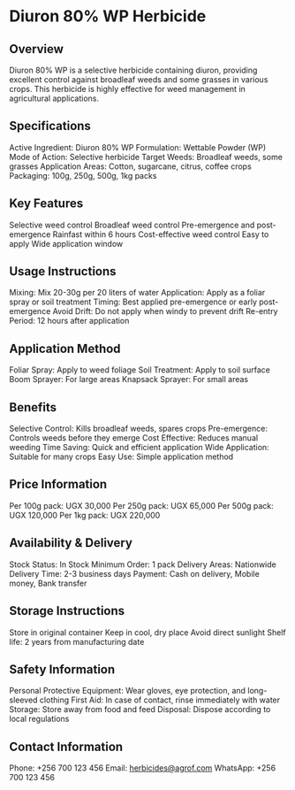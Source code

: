 # Diuron 80% WP Herbicide

## Overview
Diuron 80% WP is a selective herbicide containing diuron, providing excellent control against broadleaf weeds and some grasses in various crops. This herbicide is highly effective for weed management in agricultural applications.

## Specifications
Active Ingredient: Diuron 80% WP
Formulation: Wettable Powder (WP)
Mode of Action: Selective herbicide
Target Weeds: Broadleaf weeds, some grasses
Application Areas: Cotton, sugarcane, citrus, coffee crops
Packaging: 100g, 250g, 500g, 1kg packs

## Key Features
Selective weed control
Broadleaf weed control
Pre-emergence and post-emergence
Rainfast within 6 hours
Cost-effective weed control
Easy to apply
Wide application window

## Usage Instructions
Mixing: Mix 20-30g per 20 liters of water
Application: Apply as a foliar spray or soil treatment
Timing: Best applied pre-emergence or early post-emergence
Avoid Drift: Do not apply when windy to prevent drift
Re-entry Period: 12 hours after application

## Application Method
Foliar Spray: Apply to weed foliage
Soil Treatment: Apply to soil surface
Boom Sprayer: For large areas
Knapsack Sprayer: For small areas

## Benefits
Selective Control: Kills broadleaf weeds, spares crops
Pre-emergence: Controls weeds before they emerge
Cost Effective: Reduces manual weeding
Time Saving: Quick and efficient application
Wide Application: Suitable for many crops
Easy Use: Simple application method

## Price Information
Per 100g pack: UGX 30,000
Per 250g pack: UGX 65,000
Per 500g pack: UGX 120,000
Per 1kg pack: UGX 220,000

## Availability & Delivery
Stock Status: In Stock
Minimum Order: 1 pack
Delivery Areas: Nationwide
Delivery Time: 2-3 business days
Payment: Cash on delivery, Mobile money, Bank transfer

## Storage Instructions
Store in original container
Keep in cool, dry place
Avoid direct sunlight
Shelf life: 2 years from manufacturing date

## Safety Information
Personal Protective Equipment: Wear gloves, eye protection, and long-sleeved clothing
First Aid: In case of contact, rinse immediately with water
Storage: Store away from food and feed
Disposal: Dispose according to local regulations

## Contact Information
Phone: +256 700 123 456
Email: herbicides@agrof.com
WhatsApp: +256 700 123 456
